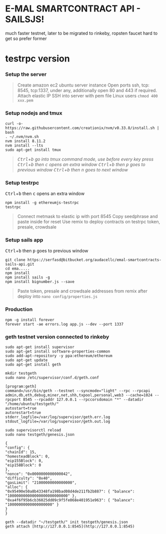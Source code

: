 # E-MAL SMARTCONTRACT API - SAILSJS!


much faster testnet, later to be migrated to rinkeby, ropsten faucet hard to get so prefer former

# testrpc version
### Setup the server

> Create amazon ec2 ubuntu server instance
Open ports ssh, tcp: 8545, tcp:1337, under any, additionally open 80 and 443 if required.
Attach elastic IP
SSH into server with pem file
Linux users ``` chmod 400 xxx.pem ```

### Setup nodejs and tmux
```
curl -o- https://raw.githubusercontent.com/creationix/nvm/v0.33.8/install.sh | bash
. ~/.nvm/nvm.sh  
nvm install 8.11.2  
nvm install --lts
sudo apt-get install tmux
```
> *<kbd>Ctrl</kbd>+<kbd>b</kbd> go into tmux command mode, use before every key press
> <kbd>Ctrl</kbd>+<kbd>b</kbd> then <kbd>c</kbd> opens an extra window 
> <kbd>Ctrl</kbd>+<kbd>b</kbd> then <kbd>p</kbd> goes to previous window 
> <kbd>Ctrl</kbd>+<kbd>b</kbd> then <kbd>n</kbd> goes to next window*


### Setup testrpc

<kbd>Ctrl</kbd>+<kbd>b</kbd> then <kbd>c</kbd> opens an extra window 
```
npm install -g ethereumjs-testrpc
testrpc
```
> Connect metmask to elastic ip with port 8545
> Copy seedphrase and paste inside for reset 
> Use remix to deploy contracts on testrpc token, presale, crowdsale

### Setup sails app
<kbd>Ctrl</kbd>+<kbd>b</kbd> then <kbd>p</kbd> goes to previous window 
```
git clone https://serfasd@bitbucket.org/audacellc/emal-smartcontracts-sails-api.git
cd ema.....
npm install
npm install sails -g  
npm install bignumber.js --save
```
>Paste token, presale and crowdsale addresses from remix after deploy into ``` nano config/properties.js ```
### Production 
```
npm -g install forever
forever start -ae errors.log app.js --dev --port 1337
```
### geth testnet version connected to rinkeby


```
sudo apt-get install supervisor
sudo apt-get install software-properties-common  
sudo add-apt-repository -y ppa:ethereum/ethereum  
sudo apt-get update  
sudo apt-get install geth
```
```
mkdir testgeth
sudo nano /etc/supervisor/conf.d/geth.conf
```
```
[program:geth]
command=/usr/bin/geth --testnet --syncmode="light" --rpc --rpcapi admin,db,eth,debug,miner,net,shh,txpool,personal,web3 --cache=1024 --rpcport 8545 --rpcaddr 127.0.0.1 --rpccorsdomain "*" --datadir "/home/ubuntu/testgeth/"
autostart=true
autorestart=true
stderr_logfile=/var/log/supervisor/geth.err.log
stdout_logfile=/var/log/supervisor/geth.out.log
```
```
sudo supervisorctl reload
sudo nano testgeth/genesis.json
```
```
{
"config": {
"chainId": 15,
"homesteadBlock": 0,
"eip155Block": 0,
"eip158Block": 0
},
"nonce": "0x0000000000000042",
"difficulty": "0x40",
"gasLimit": "21000000000000000",
"alloc": {
"0x95490e50a8b43348fa198bad08d4de211fb2b887": { "balance": "100000000000000000000000000" },
"0xa4f6f95b6cb36025dd09c9f5fe068e401951e963": { "balance": "10000000000000000000" }
}
}
```
```
geth --datadir "~/testgeth/" init testgeth/genesis.json
geth attach [http://127.0.0.1:8545](http://127.0.0.1:8545)
```